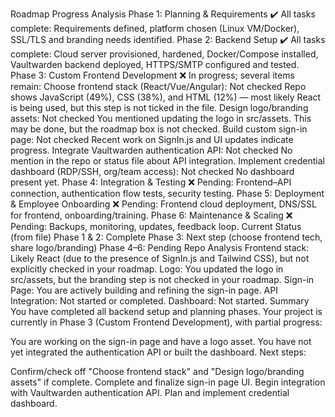 Roadmap Progress Analysis
Phase 1: Planning & Requirements
✔️ All tasks complete: Requirements defined, platform chosen (Linux VM/Docker), SSL/TLS and branding needs identified.
Phase 2: Backend Setup
✔️ All tasks complete: Cloud server provisioned, hardened, Docker/Compose installed, Vaultwarden backend deployed, HTTPS/SMTP configured and tested.
Phase 3: Custom Frontend Development
❌ In progress; several items remain:
Choose frontend stack (React/Vue/Angular): Not checked
Repo shows JavaScript (49%), CSS (38%), and HTML (12%) — most likely React is being used, but this step is not ticked in the file.
Design logo/branding assets: Not checked
You mentioned updating the logo in src/assets. This may be done, but the roadmap box is not checked.
Build custom sign-in page: Not checked
Recent work on SignIn.js and UI updates indicate progress.
Integrate Vaultwarden authentication API: Not checked
No mention in the repo or status file about API integration.
Implement credential dashboard (RDP/SSH, org/team access): Not checked
No dashboard present yet.
Phase 4: Integration & Testing
❌ Pending:
Frontend–API connection, authentication flow tests, security testing.
Phase 5: Deployment & Employee Onboarding
❌ Pending:
Frontend cloud deployment, DNS/SSL for frontend, onboarding/training.
Phase 6: Maintenance & Scaling
❌ Pending:
Backups, monitoring, updates, feedback loop.
Current Status (from file)
Phase 1 & 2: Complete
Phase 3: Next step (choose frontend tech, share logo/branding)
Phase 4–6: Pending
Repo Analysis
Frontend stack: Likely React (due to the presence of SignIn.js and Tailwind CSS), but not explicitly checked in your roadmap.
Logo: You updated the logo in src/assets, but the branding step is not checked in your roadmap.
Sign-in Page: You are actively building and refining the sign-in page.
API Integration: Not started or completed.
Dashboard: Not started.
Summary
You have completed all backend setup and planning phases.
Your project is currently in Phase 3 (Custom Frontend Development), with partial progress:

You are working on the sign-in page and have a logo asset.
You have not yet integrated the authentication API or built the dashboard.
Next steps:

Confirm/check off "Choose frontend stack" and "Design logo/branding assets" if complete.
Complete and finalize sign-in page UI.
Begin integration with Vaultwarden authentication API.
Plan and implement credential dashboard.
